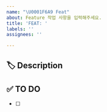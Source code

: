 ```yaml
---
name: "\U0001F6A9 Feat"
about: Feature 작업 사항을 입력해주세요.
title: 'FEAT: '
labels: ''
assignees: ''

---
```


## 🏷 Description
<!-- 기능을 설명해주세요. -->


## ✅ TO DO
<!-- 해야 할 일을 적어주세요. -->
- [ ] 


<!-- ## 💭 ETC -->
<!-- 기타 내용이 있을 경우 ETC 주석 해제 후 작성해 주세요 -->
